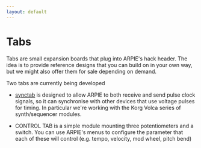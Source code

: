 ```yaml
---
layout: default
---
```


# Tabs

Tabs are small expansion boards that plug into ARPIE's hack header. The idea is to provide reference designs that you can build on in your own way, but we might also offer them for sale depending on demand.

Two tabs are currently being developed

* <a href="../synchtab/index.html">synctab</a> is designed to allow ARPIE to both receive and send pulse clock signals, so it can synchronise with other devices that use voltage pulses for timing. In particular we're working with the Korg Volca series of synth/sequencer modules.

* CONTROL TAB is a simple module mounting three potentiometers and a switch. You can use ARPIE's menus to configure the parameter that each of these will control (e.g. tempo, velocity, mod wheel, pitch bend)




